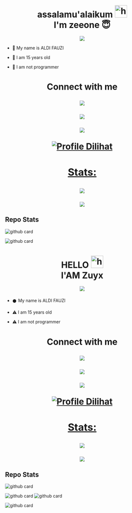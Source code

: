 <h1 align="center">assalamu'alaikum <img src="https://user-images.githubusercontent.com/1303154/88677602-1635ba80-d120-11ea-84d8-d263ba5fc3c0.gif" width="40px" alt="hi"><br>I'm zeeone 😇 </h1>

<p align="center">

  <img src="https://k.top4top.io/p_2039uufl81.jpg" />

</p>

- 🎌 My name is ALDI FAUZI

- 🏁 I am 15 years old 

- 🚩 I am not programmer

<h1 align="center"> Connect with me

<p align="center">

  <a href="https://instagram.com/zuxyganz_"><img src="https://img.shields.io/badge/Instagram-E4405F?style=for-the-badge&logo=instagram&logoColor=white"/> 

  <a href="https://wa.me/6285697725326"><img src="https://img.shields.io/badge/WhatsApp-25D366?style=for-the-badge&logo=whatsapp&logoColor=white" />



  <a href="https://github.com/MyZuyx"><img src="https://img.shields.io/badge/-GitHub-black?style=flat-square&logo=github" /> 



![Profile Dilihat](https://komarev.com/ghpvc/?username=zeeoneofc&color=blue&style=flat-square&label=Profile+Dilihat)

### Stats:

<p align="center"><a href="https://github.com/MyZuyx"><img src="https://github-readme-stats.vercel.app/api?username=zeeoneofc&show_icons=true&theme=radical"></a></p>

<p align="center"><a href="https://github.com/MyZuyx"><img src="https://github-readme-stats.vercel.app/api/top-langs/?username=zeeoneofc&theme=radical&layout=compact"></a></p> 

## Repo Stats

![github card](https://github-readme-stats.vercel.app/api/pin/?username=MyZuyx&repo=MyZuyx&theme=dark)

![github card](https://github-readme-stats.vercel.app/api/pin/?username=zeeoneofc&repo=Alpha-userbot&theme=nightowl)
<h1 align="center">HELLO <img src="https://user-images.githubusercontent.com/1303154/88677602-1635ba80-d120-11ea-84d8-d263ba5fc3c0.gif" width="40px" alt="hi"><br>I'AM Zuyx</h1>

<p align="center">

  <img src="https://i.ibb.co/zFXtzhC/02790ba15c27db3c7e64d77f98f72cfe.jpg" />

</p>

- 𒊹︎︎︎ My name is ALDI FAUZI

- ⚠︎ I am 15 years old 

- ⚠︎ I am not programmer

<h1 align="center"> Connect with me

<p align="center">

  <a href="https://instagram.com/zuxyganz_"><img src="https://img.shields.io/badge/Instagram-E4405F?style=for-the-badge&logo=instagram&logoColor=white"/> 

  <a href="https://wa.me/6285697725326"><img src="https://img.shields.io/badge/WhatsApp-25D366?style=for-the-badge&logo=whatsapp&logoColor=white" />

  <a href="https://github.com/MyZuyx"><img src="https://img.shields.io/badge/-GitHub-black?style=flat-square&logo=github" /> 

![Profile Dilihat](https://komarev.com/ghpvc/?username=MyZuyx&color=blue&style=flat-square&label=Profile+Dilihat)

### Stats:

<p align="center"><a href="https://github.com/MyZuyx"><img src="https://github-readme-stats.vercel.app/api?username=MyZuyx&show_icons=true&theme=radical"></a></p>

<p align="center"><a href="https://github.com/MyZuyx"><img src="https://github-readme-stats.vercel.app/api/top-langs/?username=MyZuyx&theme=radical&layout=compact"></a></p> 

## Repo Stats

![github card](https://github-readme-stats.vercel.app/api/pin/?username=MyZuyx&repo=MyZuyx&theme=dark)

![github card](https://github-readme-stats.vercel.app/api/pin/?username=MyZuyx&repo=polosan-Selep-Bit-v&theme=nightowl)
![github card](https://github-readme-stats.vercel.app/api/pin/?username=zeeoneofc&repo=Lord-Userbot&theme=dark)

![github card](https://github-readme-stats.vercel.app/api/pin/?username=zeeoneofc&repo=zeeoneofc&theme=nightowl)




